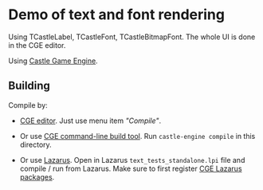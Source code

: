 # Demo of text and font rendering

Using TCastleLabel, TCastleFont, TCastleBitmapFont. The whole UI is done in the CGE editor.

Using [Castle Game Engine](https://castle-engine.io/).

## Building

Compile by:

- [CGE editor](https://castle-engine.io/manual_editor.php). Just use menu item _"Compile"_.

- Or use [CGE command-line build tool](https://castle-engine.io/build_tool). Run `castle-engine compile` in this directory.

- Or use [Lazarus](https://www.lazarus-ide.org/). Open in Lazarus `text_tests_standalone.lpi` file and compile / run from Lazarus. Make sure to first register [CGE Lazarus packages](https://castle-engine.io/lazarus).
